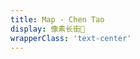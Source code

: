 ```yaml
---
title: Map - Chen Tao
display: 像素长街🏮
wrapperClass: 'text-center'
---
```


<!-- @layout-full-width -->
<Map/>
